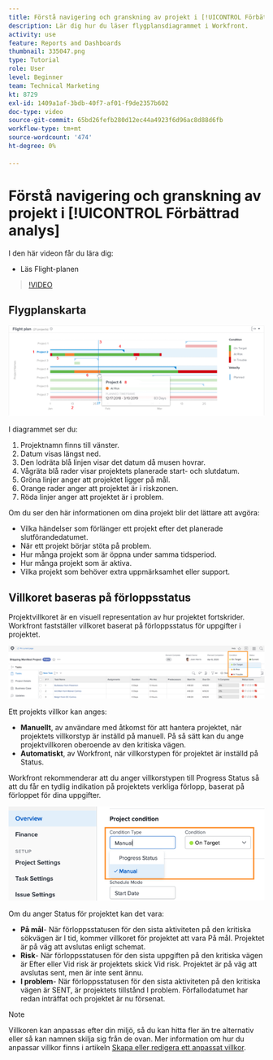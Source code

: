 ```yaml
---
title: Förstå navigering och granskning av projekt i [!UICONTROL Förbättrad analys]
description: Lär dig hur du läser flygplansdiagrammet i Workfront.
activity: use
feature: Reports and Dashboards
thumbnail: 335047.png
type: Tutorial
role: User
level: Beginner
team: Technical Marketing
kt: 8729
exl-id: 1409a1af-3bdb-40f7-af01-f9de2357b602
doc-type: video
source-git-commit: 65bd26fefb280d12ec44a4923f6d96ac8d88d6fb
workflow-type: tm+mt
source-wordcount: '474'
ht-degree: 0%

---
```


# Förstå navigering och granskning av projekt i [!UICONTROL Förbättrad analys]

I den här videon får du lära dig:

* Läs Flight-planen

>[!VIDEO](https://video.tv.adobe.com/v/335047/?quality=12&learn=on)

## Flygplanskarta

![En bild av ett färdplansdiagram med nummer som matchar punkterna nedan](assets/section-2-1.png)

I diagrammet ser du:

1. Projektnamn finns till vänster.
1. Datum visas längst ned.
1. Den lodräta blå linjen visar det datum då musen hovrar.
1. Vågräta blå rader visar projektets planerade start- och slutdatum.
1. Gröna linjer anger att projektet ligger på mål.
1. Orange rader anger att projektet är i riskzonen.
1. Röda linjer anger att projektet är i problem.

Om du ser den här informationen om dina projekt blir det lättare att avgöra:

* Vilka händelser som förlänger ett projekt efter det planerade slutförandedatumet.
* När ett projekt börjar stöta på problem.
* Hur många projekt som är öppna under samma tidsperiod.
* Hur många projekt som är aktiva.
* Vilka projekt som behöver extra uppmärksamhet eller support.

## Villkoret baseras på förloppsstatus

Projektvillkoret är en visuell representation av hur projektet fortskrider. Workfront fastställer villkoret baserat på förloppsstatus för uppgifter i projektet.

![En bild av möjliga förloppsstatusar](assets/section-2-2.png)

Ett projekts villkor kan anges:

* **Manuellt**, av användare med åtkomst för att hantera projektet, när projektets villkorstyp är inställd på manuell. På så sätt kan du ange projektvillkoren oberoende av den kritiska vägen.
* **Automatiskt**, av Workfront, när villkorstypen för projektet är inställd på Status.

Workfront rekommenderar att du anger villkorstypen till Progress Status så att du får en tydlig indikation på projektets verkliga förlopp, baserat på förloppet för dina uppgifter.

![En bild av möjliga förloppsstatusar](assets/section-2-3.png)

Om du anger Status för projektet kan det vara:

* **På mål**- När förloppsstatusen för den sista aktiviteten på den kritiska sökvägen är I tid, kommer villkoret för projektet att vara På mål. Projektet är på väg att avslutas enligt schemat.
* **Risk**- När förloppsstatusen för den sista uppgiften på den kritiska vägen är Efter eller Vid risk är projektets skick Vid risk. Projektet är på väg att avslutas sent, men är inte sent ännu.
* **I problem**- När förloppsstatusen för den sista aktiviteten på den kritiska vägen är SENT, är projektets tillstånd I problem. Förfallodatumet har redan inträffat och projektet är nu försenat.

>[!NOTE]
>
>Villkoren kan anpassas efter din miljö, så du kan hitta fler än tre alternativ eller så kan namnen skilja sig från de ovan. Mer information om hur du anpassar villkor finns i artikeln [Skapa eller redigera ett anpassat villkor](https://experienceleague.adobe.com/docs/workfront/using/administration-and-setup/customize/custom-conditions/create-edit-custom-conditions.html?lang=en).

